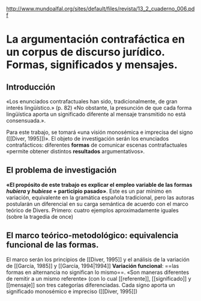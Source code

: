 http://www.mundoalfal.org/sites/default/files/revista/13_2_cuaderno_006.pdf
# La argumentación contrafáctica en un corpus de discurso jurídico. Formas, significados y mensajes.

## Introducción
«Los enunciados contrafactuales han sido, tradicionalmente, de gran interés lingüístico.» (p. 82) «No obstante, la presunción de que cada forma lingüística aporta un significado diferente al mensaje transmitido no está consensuada.». 

Para este trabajo, se tomará «una visión monosémica e imprecisa del signo ([[Diver, 1995]])». El objeto de investigación serán los enunciados contrafácticos: diferentes **formas** de comunicar escenas contrafactuales «permite obtener distintos **resultados** argumentativos».

## El problema de investigación
**«El propósito de este trabajo es explicar el empleo variable de las formas *hubiera* y *hubiese* + participio pasado»**. Este es un par mínimo en variación, equivalente en la gramática española tradicional, pero las autoras postularán un diferencial en su carga semántica de acuerdo con el marco teórico de Divers. 
Primero: cuatro ejemplos aproximadamente iguales (sobre la tragedia de once)
## El marco teórico-metodológico: equivalencia funcional de las formas.
El marco serán los principios de [[Diver, 1995]] y el análisis de la variación de [[García, 1985]] y [[García, 1994|1994]] 
**Variación funcional**: ==las formas en alternancia no significan lo mismo==. «Son maneras diferentes de remitir a un mismo referente» (con lo cual [[referente]], [[significado]] y [[mensaje]] son tres categorías diferenciadas. Cada signo aporta un significado monosémico e impreciso ([[Diver, 1995]]) 